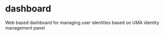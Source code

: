 # dashboard
Web based dashboard for managing user identities based on UMA identity management panel
